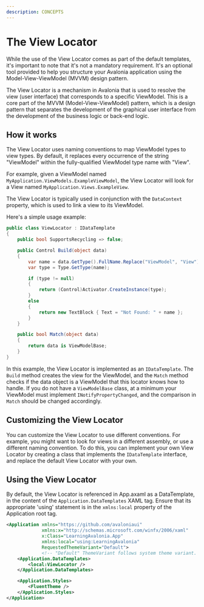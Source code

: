 ```yaml
---
description: CONCEPTS
---
```


# The View Locator


While the use of the View Locator comes as part of the default templates, it's important to note that it's not a mandatory requirement. It's an optional tool provided to help you structure your Avalonia application using the Model-View-ViewModel (MVVM) design pattern.

The View Locator is a mechanism in Avalonia that is used to resolve the view (user interface) that corresponds to a specific ViewModel. This is a core part of the MVVM (Model-View-ViewModel) pattern, which is a design pattern that separates the development of the graphical user interface from the development of the business logic or back-end logic.

## How it works

The View Locator uses naming conventions to map ViewModel types to view types. By default, it replaces every occurrence of the string "ViewModel" within the fully-qualified ViewModel type name with "View".

For example, given a ViewModel named `MyApplication.ViewModels.ExampleViewModel`, the View Locator will look for a View named `MyApplication.Views.ExampleView`.

The View Locator is typically used in conjunction with the `DataContext` property, which is used to link a view to its ViewModel.

Here's a simple usage example:

```cs
public class ViewLocator : IDataTemplate
{
    public bool SupportsRecycling => false;

    public Control Build(object data)
    {
        var name = data.GetType().FullName.Replace("ViewModel", "View");
        var type = Type.GetType(name);

        if (type != null)
        {
            return (Control)Activator.CreateInstance(type);
        }
        else
        {
            return new TextBlock { Text = "Not Found: " + name };
        }
    }

    public bool Match(object data)
    {
        return data is ViewModelBase;
    }
}
```

In this example, the View Locator is implemented as an `IDataTemplate`. The `Build` method creates the view for the ViewModel, and the `Match` method checks if the data object is a ViewModel that this locator knows how to handle. If you do not have a `ViewModelBase` class, at a minimum your ViewModel must implement `INotifyPropertyChanged`, and the comparison in `Match` should be changed accordingly. 

## Customizing the View Locator

You can customize the View Locator to use different conventions. For example, you might want to look for views in a different assembly, or use a different naming convention. To do this, you can implement your own View Locator by creating a class that implements the `IDataTemplate` interface, and replace the default View Locator with your own.

## Using the View Locator

By default, the View Locator is referenced in App.axaml as a DataTemplate, in the content of the `Application.DataTemplates` XAML tag. Ensure that its appropriate 'using' statement is in the `xmlns:local` property of the Application root tag.

```xml
<Application xmlns="https://github.com/avaloniaui"
             xmlns:x="http://schemas.microsoft.com/winfx/2006/xaml"
             x:Class="LearningAvalonia.App"
             xmlns:local="using:LearningAvalonia"
             RequestedThemeVariant="Default">
             <!-- "Default" ThemeVariant follows system theme variant. "Dark" or "Light" are other available options. -->
    <Application.DataTemplates>
        <local:ViewLocator />
    </Application.DataTemplates>

    <Application.Styles>
        <FluentTheme />
    </Application.Styles>
</Application>
```